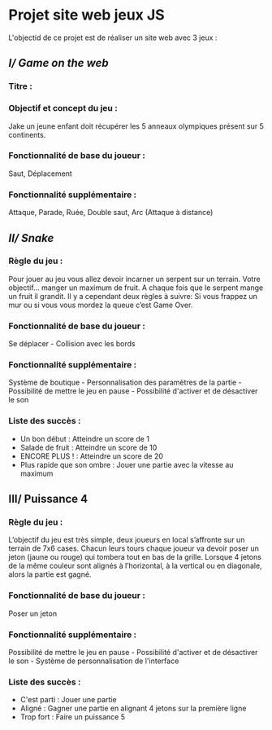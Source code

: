 # Projet site web jeux JS

L'objectid de ce projet est de réaliser un site web avec 3 jeux :

## *I/ Game on the web*

### Titre :

### Objectif et concept du jeu :

Jake un jeune enfant doit récupérer les 5 anneaux olympiques présent sur 5 continents.


### Fonctionnalité de base du joueur :

Saut, Déplacement

### Fonctionnalité supplémentaire :

Attaque, Parade, Ruée, Double saut, Arc (Attaque à distance)



## *II/ Snake*

### Règle du jeu : 

Pour jouer au jeu vous allez devoir incarner un serpent sur un terrain. Votre objectif... manger un maximum de fruit. A chaque fois que le serpent mange un fruit il grandit. Il y a cependant deux règles à suivre: Si vous frappez un mur ou si vous vous mordez la queue c’est Game Over.

### Fonctionnalité de base du joueur :
Se déplacer - Collision avec les bords

### Fonctionnalité supplémentaire :

Système de boutique - Personnalisation des paramètres de la partie - Possibilité de mettre le jeu en pause - Possibilité d'activer et de désactiver le son

### Liste des succès :

- Un bon début : Atteindre un score de 1
- Salade de fruit : Atteindre un score de 10
- ENCORE PLUS ! : Atteindre un score de 20
- Plus rapide que son ombre : Jouer une partie avec la vitesse au maximum

## III/ Puissance 4

### Règle du jeu :

L’objectif du jeu est très simple, deux joueurs en local s’affronte sur un terrain de 7x6 cases. Chacun leurs tours chaque joueur va devoir poser un jeton (jaune ou rouge) qui tombera tout en bas de la grille. Lorsque 4 jetons de la même couleur sont alignés à l’horizontal, à la vertical ou en diagonale, alors la partie est gagné. 

### Fonctionnalité de base du joueur :

Poser un jeton

### Fonctionnalité supplémentaire :

Possibilité de mettre le jeu en pause - Possibilité d'activer et de désactiver le son - Système de personnalisation de l'interface

### Liste des succès :

- C'est parti : Jouer une partie
- Aligné : Gagner une partie en alignant 4 jetons sur la première ligne
- Trop fort : Faire un puissance 5
